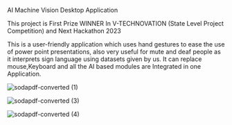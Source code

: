 AI Machine Vision Desktop Application

This project is First Prize WINNER In V-TECHNOVATION (State Level Project Competition) and Next Hackathon 2023 

This is a user-friendly application which uses hand gestures to ease the use of power point presentations, also very useful for mute and deaf people as it interprets sign language using datasets given by us. It can replace mouse,Keyboard and all the AI based modules are Integrated in one Application.






![sodapdf-converted (1)](https://github.com/Rizvi-Ahmed-Abbas-Nasir/Machine-Vision-Diploma-Final-Year-Project-AI-DESKTOP-CONTROLLER-/assets/92648635/af2e1f6d-4b01-4ac2-b9f1-4eb5a5ef902f)

![sodapdf-converted (3)](https://github.com/Rizvi-Ahmed-Abbas-Nasir/Machine-Vision-Diploma-Final-Year-Project-AI-DESKTOP-CONTROLLER-/assets/92648635/d9cba624-a743-47e1-b3a5-f67eb5c95a25)

![sodapdf-converted (4)](https://github.com/Rizvi-Ahmed-Abbas-Nasir/Machine-Vision-Diploma-Final-Year-Project-AI-DESKTOP-CONTROLLER-/assets/92648635/94544a75-8ad0-4005-84ca-28fa5af2e057)
